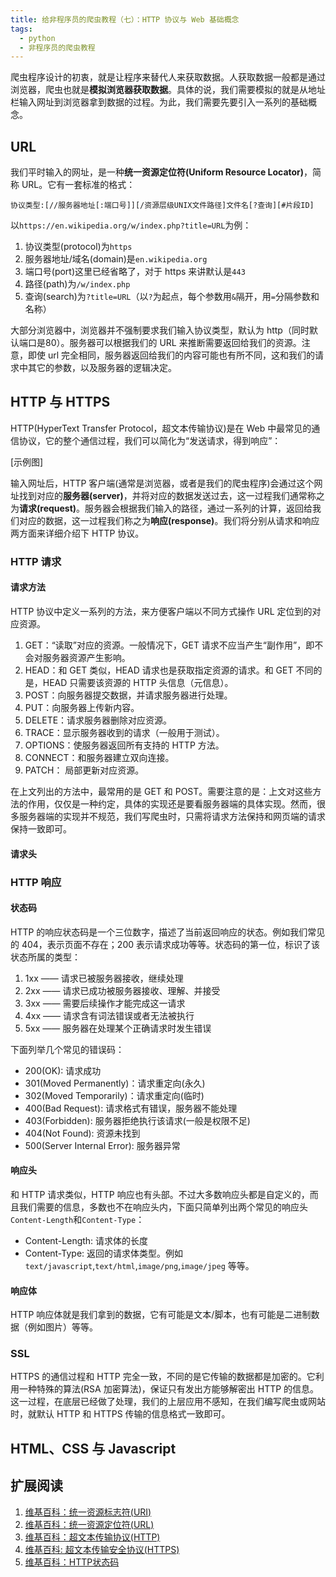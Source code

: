 ```yaml
---
title: 给非程序员的爬虫教程（七）：HTTP 协议与 Web 基础概念
tags:
  - python
  - 非程序员的爬虫教程
---
```


爬虫程序设计的初衷，就是让程序来替代人来获取数据。人获取数据一般都是通过浏览器，爬虫也就是**模拟浏览器获取数据**。具体的说，我们需要模拟的就是从地址栏输入网址到浏览器拿到数据的过程。为此，我们需要先要引入一系列的基础概念。

## URL
我们平时输入的网址，是一种**统一资源定位符(Uniform Resource Locator)**，简称 URL。它有一套标准的格式：
```
协议类型:[//服务器地址[:端口号]][/资源层级UNIX文件路径]文件名[?查询][#片段ID]
```
以`https://en.wikipedia.org/w/index.php?title=URL`为例：
1. 协议类型(protocol)为`https`
2. 服务器地址/域名(domain)是`en.wikipedia.org`
3. 端口号(port)这里已经省略了，对于 https 来讲默认是`443`
4. 路径(path)为`/w/index.php`
5. 查询(search)为`?title=URL`（以`?`为起点，每个参数用`&`隔开，用`=`分隔参数和名称）

大部分浏览器中，浏览器并不强制要求我们输入协议类型，默认为 http（同时默认端口是80）。服务器可以根据我们的 URL 来推断需要返回给我们的资源。注意，即使 url 完全相同，服务器返回给我们的内容可能也有所不同，这和我们的请求中其它的参数，以及服务器的逻辑决定。

## HTTP 与 HTTPS
HTTP(HyperText Transfer Protocol，超文本传输协议)是在 Web 中最常见的通信协议，它的整个通信过程，我们可以简化为“发送请求，得到响应”：

[示例图]

输入网址后，HTTP 客户端(通常是浏览器，或者是我们的爬虫程序)会通过这个网址找到对应的**服务器(server)**，并将对应的数据发送过去，这一过程我们通常称之为**请求(request)**。服务器会根据我们输入的路径，通过一系列的计算，返回给我们对应的数据，这一过程我们称之为**响应(response)**。我们将分别从请求和响应两方面来详细介绍下 HTTP 协议。

### HTTP 请求
#### 请求方法
HTTP 协议中定义一系列的方法，来方便客户端以不同方式操作 URL 定位到的对应资源。
1. GET：“读取”对应的资源。一般情况下，GET 请求不应当产生“副作用”，即不会对服务器资源产生影响。
2. HEAD：和 GET 类似，HEAD 请求也是获取指定资源的请求。和 GET 不同的是，HEAD 只需要该资源的 HTTP 头信息（元信息）。
3. POST：向服务器提交数据，并请求服务器进行处理。
4. PUT：向服务器上传新内容。
5. DELETE：请求服务器删除对应资源。
6. TRACE：显示服务器收到的请求（一般用于测试）。
7. OPTIONS：使服务器返回所有支持的 HTTP 方法。
8. CONNECT：和服务器建立双向连接。
9. PATCH： 局部更新对应资源。  

在上文列出的方法中，最常用的是 GET 和 POST。需要注意的是：上文对这些方法的作用，仅仅是一种约定，具体的实现还是要看服务器端的具体实现。然而，很多服务器端的实现并不规范，我们写爬虫时，只需将请求方法保持和网页端的请求保持一致即可。

#### 请求头

### HTTP 响应
#### 状态码
HTTP 的响应状态码是一个三位数字，描述了当前返回响应的状态。例如我们常见的 404，表示页面不存在；200 表示请求成功等等。状态码的第一位，标识了该状态所属的类型：
1. 1xx —— 请求已被服务器接收，继续处理
2. 2xx —— 请求已成功被服务器接收、理解、并接受
3. 3xx —— 需要后续操作才能完成这一请求
4. 4xx —— 请求含有词法错误或者无法被执行
5. 5xx —— 服务器在处理某个正确请求时发生错误

下面列举几个常见的错误码：
* 200(OK): 请求成功
* 301(Moved Permanently)：请求重定向(永久)
* 302(Moved Temporarily)：请求重定向(临时)
* 400(Bad Request): 请求格式有错误，服务器不能处理
* 403(Forbidden): 服务器拒绝执行该请求(一般是权限不足)
* 404(Not Found): 资源未找到
* 500(Server Internal Error): 服务器异常

#### 响应头
和 HTTP 请求类似，HTTP 响应也有头部。不过大多数响应头都是自定义的，而且我们需要的信息，多数也不在响应头内，下面只简单列出两个常见的响应头`Content-Length`和`Content-Type`：
* Content-Length: 请求体的长度
* Content-Type: 返回的请求体类型。例如`text/javascript`,`text/html`,`image/png`,`image/jpeg` 等等。

#### 响应体
HTTP 响应体就是我们拿到的数据，它有可能是文本/脚本，也有可能是二进制数据（例如图片）等等。

### SSL
HTTPS 的通信过程和 HTTP 完全一致，不同的是它传输的数据都是加密的。它利用一种特殊的算法(RSA 加密算法)，保证只有发出方能够解密出 HTTP 的信息。这一过程，在底层已经做了处理，我们的上层应用不感知，在我们编写爬虫或网站时，就默认 HTTP 和 HTTPS 传输的信息格式一致即可。

## HTML、CSS 与 Javascript

## 扩展阅读
1. [维基百科：统一资源标志符(URI)](https://zh.wikipedia.org/wiki/%E7%BB%9F%E4%B8%80%E8%B5%84%E6%BA%90%E6%A0%87%E5%BF%97%E7%AC%A6)
2. [维基百科：统一资源定位符(URL)](https://zh.wikipedia.org/wiki/%E7%BB%9F%E4%B8%80%E8%B5%84%E6%BA%90%E5%AE%9A%E4%BD%8D%E7%AC%A6)
3. [维基百科：超文本传输协议(HTTP)](https://zh.wikipedia.org/wiki/%E8%B6%85%E6%96%87%E6%9C%AC%E4%BC%A0%E8%BE%93%E5%8D%8F%E8%AE%AE)
4. [维基百科: 超文本传输安全协议(HTTPS)](https://zh.wikipedia.org/wiki/%E8%B6%85%E6%96%87%E6%9C%AC%E4%BC%A0%E8%BE%93%E5%AE%89%E5%85%A8%E5%8D%8F%E8%AE%AE)
5. [维基百科：HTTP状态码](https://zh.wikipedia.org/wiki/HTTP%E7%8A%B6%E6%80%81%E7%A0%81)